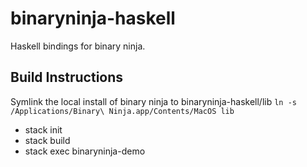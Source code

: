 # binaryninja-haskell
Haskell bindings for binary ninja.

## Build Instructions
Symlink the local install of binary ninja to binaryninja-haskell/lib
```ln -s /Applications/Binary\ Ninja.app/Contents/MacOS lib```
- stack init
- stack build
- stack exec binaryninja-demo

